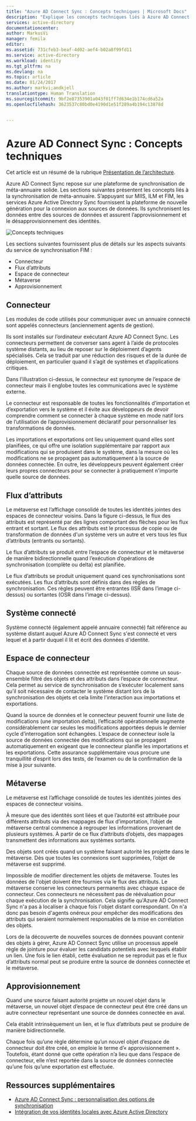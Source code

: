```yaml
---
title: "Azure AD Connect Sync : Concepts techniques | Microsoft Docs"
description: "Explique les concepts techniques liés à Azure AD Connect Sync."
services: active-directory
documentationcenter: 
author: MarkusVi
manager: femila
editor: 
ms.assetid: 731cfeb3-beaf-4d02-aef4-b02a8f99fd11
ms.service: active-directory
ms.workload: identity
ms.tgt_pltfrm: na
ms.devlang: na
ms.topic: article
ms.date: 01/24/2017
ms.author: markvi;andkjell
translationtype: Human Translation
ms.sourcegitcommit: 9bf2e87353901a043f01ff7d634e1b174cd6a52a
ms.openlocfilehash: 3623537c80bd0e4190d1e51f289a4b194c13878d


---
```

# <a name="azure-ad-connect-sync-technical-concepts"></a>Azure AD Connect Sync : Concepts techniques
Cet article est un résumé de la rubrique [Présentation de l’architecture](active-directory-aadconnectsync-technical-concepts.md).

Azure AD Connect Sync repose sur une plateforme de synchronisation de méta-annuaire solide.
Les sections suivantes présentent les concepts liés à la synchronisation de méta-annuaire.
S’appuyant sur MIIS, ILM et FIM, les services Azure Active Directory Sync fournissent la plateforme de nouvelle génération pour la connexion aux sources de données. Ils synchronisent les données entre des sources de données et assurent l’approvisionnement et le désapprovisionnement des identités.

![Concepts techniques](./media/active-directory-aadconnectsync-technical-concepts/scenario.png)

Les sections suivantes fournissent plus de détails sur les aspects suivants du service de synchronisation FIM :

* Connecteur
* Flux d’attributs
* Espace de connecteur
* Métaverse
* Approvisionnement

## <a name="connector"></a>Connecteur
Les modules de code utilisés pour communiquer avec un annuaire connecté sont appelés connecteurs (anciennement agents de gestion).

Ils sont installés sur l’ordinateur exécutant Azure AD Connect Sync.
Les connecteurs permettent de converser sans agent à l’aide de protocoles système distants, au lieu de reposer sur le déploiement d’agents spécialisés. Cela se traduit par une réduction des risques et de la durée de déploiement, en particulier quand il s’agit de systèmes et d’applications critiques.

Dans l’illustration ci-dessus, le connecteur est synonyme de l’espace de connecteur mais il englobe toutes les communications avec le système externe.

Le connecteur est responsable de toutes les fonctionnalités d’importation et d’exportation vers le système et il évite aux développeurs de devoir comprendre comment se connecter à chaque système en mode natif lors de l’utilisation de l’approvisionnement déclaratif pour personnaliser les transformations de données.

Les importations et exportations ont lieu uniquement quand elles sont planifiées, ce qui offre une isolation supplémentaire par rapport aux modifications qui se produisent dans le système, dans la mesure où les modifications ne se propagent pas automatiquement à la source de données connectée. En outre, les développeurs peuvent également créer leurs propres connecteurs pour se connecter à pratiquement n'importe quelle source de données.

## <a name="attribute-flow"></a>Flux d’attributs
Le métaverse est l’affichage consolidé de toutes les identités jointes des espaces de connecteur voisins. Dans la figure ci-dessus, le flux des attributs est représenté par des lignes comportant des flèches pour les flux entrant et sortant. Le flux des attributs est le processus de copie ou de transformation de données d'un système vers un autre et vers tous les flux d’attributs (entrants ou sortants).

Le flux d’attributs se produit entre l’espace de connecteur et le métaverse de manière bidirectionnelle quand l’exécution d’opérations de synchronisation (complète ou delta) est planifiée.

Le flux d’attributs se produit uniquement quand ces synchronisations sont exécutées. Les flux d’attributs sont définis dans des règles de synchronisation. Ces règles peuvent être entrantes (ISR dans l’image ci-dessus) ou sortantes (OSR dans l’image ci-dessus).

## <a name="connected-system"></a>Système connecté
Système connecté (également appelé annuaire connecté) fait référence au système distant auquel Azure AD Connect Sync s'est connecté et vers lequel et à partir duquel il lit et écrit des données d'identité.

## <a name="connector-space"></a>Espace de connecteur
Chaque source de données connectée est représentée comme un sous-ensemble filtré des objets et des attributs dans l’espace de connecteur.
Cela permet au service de synchronisation de s’exécuter localement sans qu’il soit nécessaire de contacter le système distant lors de la synchronisation des objets et cela limite l’interaction aux importations et exportations.

Quand la source de données et le connecteur peuvent fournir une liste de modifications (une importation delta), l’efficacité opérationnelle augmente considérablement car seules les modifications apportées depuis le dernier cycle d’interrogation sont échangées. L’espace de connecteur isole la source de données connectée des modifications qui se propagent automatiquement en exigeant que le connecteur planifie les importations et les exportations. Cette assurance supplémentaire vous procure une tranquillité d’esprit lors des tests, de l’examen ou de la confirmation de la mise à jour suivante.

## <a name="metaverse"></a>Métaverse
Le métaverse est l’affichage consolidé de toutes les identités jointes des espaces de connecteur voisins.

À mesure que des identités sont liées et que l’autorité est attribuée pour différents attributs via des mappages de flux d’importation, l’objet de métaverse central commence à regrouper les informations provenant de plusieurs systèmes. À partir de ce flux d’attributs d’objets, des mappages transmettent des informations aux systèmes sortants.

Des objets sont créés quand un système faisant autorité les projette dans le métaverse. Dès que toutes les connexions sont supprimées, l’objet de métaverse est supprimé.

Impossible de modifier directement les objets de métaverse. Toutes les données de l'objet doivent être fournies via le flux des attributs. Le métaverse conserve les connecteurs permanents avec chaque espace de connecteur. Ces connecteurs ne nécessitent pas de réévaluation pour chaque exécution de la synchronisation. Cela signifie qu'Azure AD Connect Sync n'a pas à localiser à chaque fois l'objet distant correspondant. On n'a donc pas besoin d'agents onéreux pour empêcher des modifications des attributs qui seraient normalement responsables de la mise en corrélation des objets.

Lors de la découverte de nouvelles sources de données pouvant contenir des objets à gérer, Azure AD Connect Sync utilise un processus appelé règle de jointure pour évaluer les candidats potentiels avec lesquels établir un lien.
Une fois le lien établi, cette évaluation ne se reproduit pas et le flux d’attributs normal peut se produire entre la source de données connectée et le métaverse.

## <a name="provisioning"></a>Approvisionnement
Quand une source faisant autorité projette un nouvel objet dans le métaverse, un nouvel objet d’espace de connecteur peut être créé dans un autre connecteur représentant une source de données connectée en aval.

Cela établit intrinsèquement un lien, et le flux d’attributs peut se produire de manière bidirectionnelle.

Chaque fois qu’une règle détermine qu’un nouvel objet d’espace de connecteur doit être créé, on emploie le terme d’« approvisionnement ». Toutefois, étant donné que cette opération n’a lieu que dans l’espace de connecteur, elle n’est reportée dans la source de données connectée qu’une fois qu’une exportation est effectuée.

## <a name="additional-resources"></a>Ressources supplémentaires
* [Azure AD Connect Sync : personnalisation des options de synchronisation](active-directory-aadconnectsync-whatis.md)
* [Intégration de vos identités locales avec Azure Active Directory](active-directory-aadconnect.md)

<!--Image references-->
[1]: ./media/active-directory-aadsync-technical-concepts/ic750598.png



<!--HONumber=Jan17_HO4-->


